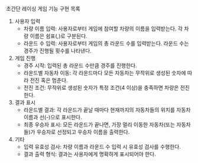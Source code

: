 초간단 레이싱 게임 기능 구현 목록

1. 사용자 입력
   - 차량 이름 입력: 사용자로부터 게임에 참여할 차량의 이름을 입력받는다. 각 차량 이름은 쉼표(,)로 구분된다.
   - 라운드 수 입력: 사용자로부터 게임의 총 라운드 수를 입력받는다. 라운드 수는 경주가 진행될 횟수를 나타낸다.
2. 게임 진행
   - 경주 시작: 입력된 총 라운드 수만큼 경주를 진행한다.
   - 라운드별 자동차 이동: 각 라운드마다 모든 자동차는 무작위로 생성된 숫자에 따라 전진 혹은 멈춘다.
   - 전진 조건: 무작위로 생성된 숫자가 특정 조건(4 이상)을 충족하면 차량은 전진한다.
3. 결과 표시
   - 라운드별 결과: 각 라운드가 끝날 때마다 현재까지의 자동차들의 위치를 자동차 이름과 선(-)으로 표시한다.
   - 최종 우승자 표시: 모든 라운드가 끝나면, 가장 멀리 이동한 자동차(또는 자동차들)가 우승자로 선정되고 우승자 이름을 출력한다.
4. 기타
   - 입력 유효성 검사: 차량 이름과 라운드 수 입력 시 유효성 검사를 수행한다.
   - 결과 출력 형식: 결과는 사용자에게 명확하게 표시되어야 한다.
